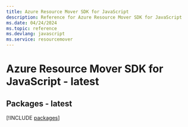 ```yaml
---
title: Azure Resource Mover SDK for JavaScript
description: Reference for Azure Resource Mover SDK for JavaScript
ms.date: 04/24/2024
ms.topic: reference
ms.devlang: javascript
ms.service: resourcemover
---
```

# Azure Resource Mover SDK for JavaScript - latest
## Packages - latest
[!INCLUDE [packages](resource-mover-index.md)]